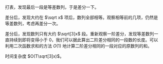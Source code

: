 打表，发现最后一段是等差数列，于是差分一下。

差分后，发现大约在 $\sqrt x$ 项后，数列全部相等。观察相等前的几项，仍然是等差数列，考虑再差分一次。

差分后，发现数列只有大约 $\sqrt[3]x$ 段。重新观察一阶差分，发现等差数列一直持续到即将变得小于 $0$，我们可以据此算出二阶差分相同的一段数的长度。可以利用二次函数求和的方法 $O(1)$ 地计算二阶差分相同的一段对应的原数列的和。

时间复杂度 $O(T\sqrt[3]x)$。
